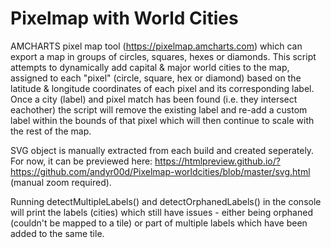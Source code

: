 # Pixelmap with World Cities

AMCHARTS pixel map tool (https://pixelmap.amcharts.com) which can export a map in groups of circles, squares, hexes or diamonds. This script attempts to dynamically add capital
& major world cities to the map, assigned to each "pixel" (circle, square, hex or diamond) based on the latitude & longitude coordinates of each pixel and its corresponding label. Once a city (label) and pixel match has been found (i.e. they intersect eachother) the script will remove the existing label and re-add a custom label within the bounds of that pixel which will then continue to scale with the rest of the map.

SVG object is manually extracted from each build and created seperately. For now, it can be previewed here: https://htmlpreview.github.io/?https://github.com/andyr00d/Pixelmap-worldcities/blob/master/svg.html (manual zoom required).

Running detectMultipleLabels() and detectOrphanedLabels() in the console will print the labels (cities) which still have issues - either being orphaned (couldn't be mapped to a tile) or part of multiple labels which have been added to the same tile.
